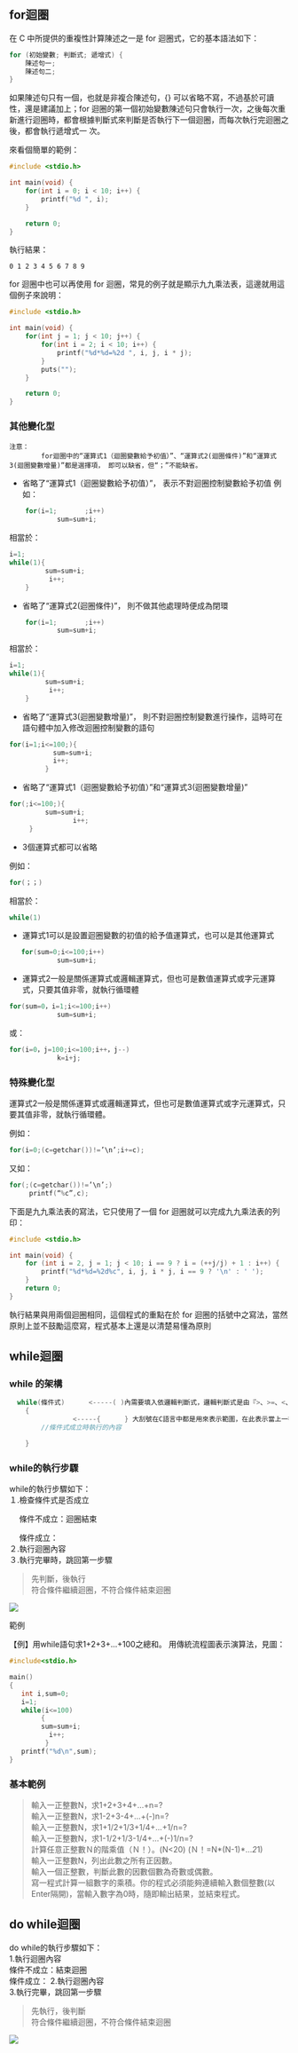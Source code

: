 ## for迴圈
在 C 中所提供的重複性計算陳述之一是 for 迴圈式，它的基本語法如下：
```c
for (初始變數; 判斷式; 遞增式) { 
    陳述句一; 
    陳述句二; 
}
```
如果陳述句只有一個，也就是非複合陳述句，{} 可以省略不寫，不過基於可讀性，還是建議加上；for 迴圈的第一個初始變數陳述句只會執行一次，之後每次重新進行迴圈時，都會根據判斷式來判斷是否執行下一個迴圈，而每次執行完迴圈之後，都會執行遞增式一 次。

來看個簡單的範例：
```c
#include <stdio.h>

int main(void) {
    for(int i = 0; i < 10; i++) {
        printf("%d ", i);
    }

    return 0;
}
```
執行結果：
```
0 1 2 3 4 5 6 7 8 9
```
for 迴圈中也可以再使用 for 迴圈，常見的例子就是顯示九九乘法表，這邊就用這個例子來說明：
```c
#include <stdio.h>

int main(void) {
    for(int j = 1; j < 10; j++) {
        for(int i = 2; i < 10; i++) {
            printf("%d*%d=%2d ", i, j, i * j);
        }
        puts("");
    }

    return 0;
}
```
### 其他變化型
```
注意：
        for迴圈中的“運算式1（迴圈變數給予初值）”、“運算式2(迴圈條件)”和“運算式3(迴圈變數增量)”都是選擇項， 即可以缺省，但“；”不能缺省。
```
+  省略了“運算式1（迴圈變數給予初值）”， 表示不對迴圈控制變數給予初值
例如：
```c
    for(i=1;       ;i++)
            sum=sum+i;
```
相當於：
```c
i=1;
while(1){
         sum=sum+i;
          i++;
    }
```
+  省略了“運算式2(迴圈條件)”， 則不做其他處理時便成為閉環
```C
    for(i=1;       ;i++)
            sum=sum+i;
```
相當於：
```c
i=1;
while(1){
         sum=sum+i;
          i++;
    }
```
+  省略了“運算式3(迴圈變數增量)”， 則不對迴圈控制變數進行操作，這時可在語句體中加入修改迴圈控制變數的語句
```C
for(i=1;i<=100;){
           sum=sum+i;
           i++;
         }
```
+  省略了“運算式1（迴圈變數給予初值）”和“運算式3(迴圈變數增量)”
```C
for(;i<=100;){
         sum=sum+i;
                i++;
     }
```
+  3個運算式都可以省略

例如：
```C
for(；；)
```
相當於：
```c
while(1)
```
+ 運算式1可以是設置迴圈變數的初值的給予值運算式，也可以是其他運算式
```C
   for(sum=0;i<=100;i++)
            sum=sum+i;
```
+ 運算式2一般是關係運算式或邏輯運算式，但也可是數值運算式或字元運算式，只要其值非零，就執行循環體
```C
for(sum=0，i=1;i<=100;i++)
            sum=sum+i;
```
或：
```c
for(i=0，j=100;i<=100;i++，j--)
            k=i+j;
```
### 特殊變化型
運算式2一般是關係運算式或邏輯運算式，但也可是數值運算式或字元運算式，只要其值非零，就執行循環體。

例如：
```c
for(i=0;(c=getchar())!=’\n’;i+=c);
```
又如：
```c
for(;(c=getchar())!=’\n’;)
     printf(“%c”,c);
```
下面是九九乘法表的寫法，它只使用了一個 for 迴圈就可以完成九九乘法表的列印：
```c
#include <stdio.h>

int main(void) {
    for (int i = 2, j = 1; j < 10; i == 9 ? i = (++j/j) + 1 : i++) {
        printf("%d*%d=%2d%c", i, j, i * j, i == 9 ? '\n' : ' ');
    }
    return 0;
}
```
執行結果與用兩個迴圈相同，這個程式的重點在於 for 迴圈的括號中之寫法，當然原則上並不鼓勵這麼寫，程式基本上還是以清楚易懂為原則
## while迴圈
### while 的架構
```c
  while(條件式)      <-----( )內需要填入依邏輯判斷式，邏輯判斷式是由『>、>=、<、<=、==、!=』構成的
    {
                <-----{      } 大刮號在C語言中都是用來表示範圍，在此表示當上一行的邏輯判斷式成立時執行的內容
        //條件式成立時執行的內容

    }
```
### while的執行步驟
while的執行步驟如下：  
１.檢查條件式是否成立  
   
　   條件不成立：迴圈結束  
 
　   條件成立：    
２.執行迴圈內容  
３.執行完畢時，跳回第一步驟
>先判斷，後執行  
>符合條件繼續迴圈，不符合條件結束迴圈    

![](https://github.com/AuricTW/-programming/blob/main/picture/general/while%E8%BF%B4%E5%9C%88%E6%B5%81%E7%A8%8B%E5%9C%96.png)   

範例

【例】用while語句求1+2+3+...+100之總和。
用傳統流程圖表示演算法，見圖：

```c
#include<stdio.h>

main()
{
   int i,sum=0;
   i=1;
   while(i<=100)
        {
        sum=sum+i;
          i++;
         }
   printf("%d\n",sum);
}
```



###  基本範例
> 輸入一正整數N，求1+2+3+4+...+n=?        
> 輸入一正整數N，求1-2+3-4+...+(-)n=?     
> 輸入一正整數N，求1+1/2+1/3+1/4+...+1/n=?        
> 輸入一正整數N，求1-1/2+1/3-1/4+...+(-)1/n=?     
> 計算任意正整數Ｎ的階乘值（Ｎ！）。(N<20) (Ｎ！=N*(N-1)*...*2*1)        
> 輸入一正整數N，列出此數之所有正因數。     
> 輸入一個正整數，判斷此數的因數個數為奇數或偶數。        
> 寫一程式計算一組數字的乘積。你的程式必須能夠連續輸入數個整數(以Enter隔開)，當輸入數字為0時，隨即輸出結果，並結束程式。     

## do while迴圈
do while的執行步驟如下：  
1.執行迴圈內容  
   條件不成立：結束迴圈  
   條件成立： 
2.執行迴圈內容  
3.執行完畢，跳回第一步驟  
>先執行，後判斷    
>符合條件繼續迴圈，不符合條件結束迴圈    

![](https://github.com/AuricTW/-programming/blob/main/picture/general/do%20while%E8%BF%B4%E5%9C%88%E6%B5%81%E7%A8%8B%E5%9C%96.png)
###  
